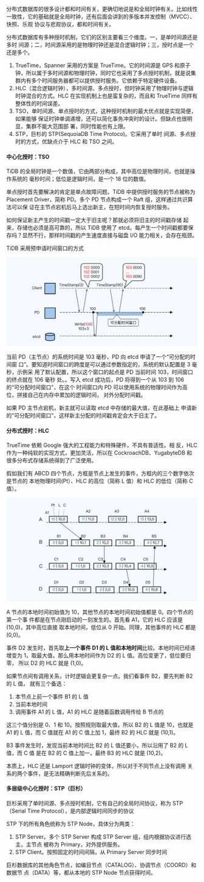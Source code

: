 分布式数据库的很多设计都和时间有关，更确切地说是和全局时钟有关。比如线性一致性，它的基础就是全局时钟，还有后面会讲到的多版本并发控制（MVCC）、快照、乐观 协议与悲观协议，都和时间有关。

分布式数据库有多种授时机制，它们的区别主要看三个维度。一，是单时间源还是多时 间源；二，时间源采用的是物理时钟还是混合逻辑时钟；三，授时点是一个还是多个。

1. TrueTime，Spanner 采用的方案是 TrueTime。它的时间源是 GPS 和原子钟，所以属于多时间源和物理时钟，同时它也采用了多点授时机制，就是说集群内有多个时间服务器都可以提供授时服务。它依赖于特定硬件设备。
2. HLC（混合逻辑时钟），多时间源、多点授时，但时钟采用了物理时钟与逻辑时钟混合的方式。HLC 在实现机制上也是蛮复杂的，而且和 TrueTime 同样有整体性的时间误差。
3. TSO，单时间源、单点授时的方式，这种授时机制的最大优点就是实现简便，如果能够 保证时钟单调递增，还可以简化事务冲突时的设计。但缺点也很明显，集群不能大范围部 署，同时性能也有上限。
4. STP，巨杉的 STP(SequoiaDB Time Protoco)。它采用了单时 间源、多点授时的方式，优缺点介于 HLC 和 TSO 之间。

#### 中心化授时：TSO

TiDB 的全局时钟是一个数值，它由两部分构成，其中高位是物理时间，也就是操作系统的 毫秒时间；低位是逻辑时间，是一个 18 位的数值。

单点授时首先要解决的肯定是单点故障问题。TiDB 中提供授时服务的节点被称为 Placement Driver，简称 PD。多个 PD 节点构成一个 Raft 组，这样通过共识算法可以保 证在主节点宕机后马上选出新主，在短时间内恢复授时服务。

如何保证新主产生的时间戳一定大于旧主呢？那就必须将旧主的时间戳存储 起来，存储也必须是高可靠的，所以 TiDB 使用了 etcd。每产生一个时间戳都要保 存吗？显然不行，那样时间戳的产生速度直接与磁盘 I/O 能力相关，会存在瓶颈。

TiDB 采用预申请时间窗口的方式

<img src="./tso.jpeg" style="zoom:50%;" />

当前 PD（主节点）的系统时间是 103 毫秒，PD 向 etcd 申请了一个“可分配的时间窗 口”。要知道时间窗口的跨度是可以通过参数指定的，系统的默认配置是 3 毫秒，示例采 用了默认配置，所以这个窗口的起点是 PD 当前时间 103，时间窗口的终点就在 106 毫秒 处。。写入 etcd 成功后，PD 将得到一个从 103 到 106 的“可分配时间窗口”，在这个 时间窗口内 PD 可以使用系统的物理时间作为高位，拼接自己在内存中累加的逻辑时间， 对外分配时间戳。

如果 PD 主节点宕机，新主就可以读取 etcd 中存储的最大值，在此基础上 申请新的“可分配时间窗口”，这样新主分配的时间戳肯定会大于旧主了。

#### 分布式授时：HLC

TrueTime 依赖 Google 强大的工程能力和特殊硬件，不具有普适性。相 反，HLC 作为一种纯软的实现方式，更加灵活，所以在 CockroachDB、YugabyteDB 和 很多分布式存储系统得到了广泛使用。

假如我们有 ABCD 四个节点，方框是节点上发生的事件，方框内的三个数字依次是节点的 本地物理时间(Pt）、HLC 的高位（简称 L 值）和 HLC 的低位（简称 C 值）。

<img src="./hlc.jpeg" style="zoom:50%;" />

A 节点的本地时间初始值为 10，其他节点的本地时间初始值都是 0。四个节点的第一个事 件都是在节点刚启动的一刻发生的。首先看 A1，它的 HLC 应该是 (10,0)，其中高位直接 取本地时间，低位从 0 开始。同理，其他事件的 HLC 都是 (0,0)。

事件 D2 发生时，首先取**上一个事件 D1 的 L 值和本地时间**比较。本地时间已经递增变为 1，取最大值，那么用本地时间作为 D2 的 L 值。高位变更了，低位要归零， 所以 D2 的 HLC 就是 (1,0)。

如果节点间有调用关系，计时逻辑会更复杂一点。我们看事件 B2，要先判断 B2 的 L 值， 就有三个备选：

1. 本节点上前一个事件 B1 的 L 值 
2. 当前本地时间 
3. 调用事件 A1 的 L 值，A1 的 HLC 是随着函数调用传给 B 节点的

这三个值分别是 0、1 和 10。按照规则取最大值，所以 B2 的 L 值是 10，也就是 A1 的 L 值，而 C 值就在 A1 的 C 值上加 1，最终 B2 的 HLC 就是 (10,1)。

B3 事件发生时，发现当前本地时间比 B2 的 L 值还要小，所以沿用了 B2 的 L 值，而 C 值 是在 B2 的 C 值上加一，最终 B3 的 HLC 就是 (10,2)。

本质上，HLC 还是 Lamport 逻辑时钟的变体，所以对于不同节点上没有调用 关系的两个事件，是无法精确判断先后关系的。

#### 多层级中心化授时：STP（巨杉）

巨杉采用了单时间源、多点授时机制，它有自己的全局时间协议，称为 STP（Serial Time Protocol），是内部逻辑时间同步的协议

STP 下的所有角色统称为 STP Node，具体分为两类：

1. STP Server。多个 STP Server 构成 STP Server 组，组内根据协议进行选主，主节点 被称为 Primary，对外提供服务。 
2.  STP Client。按照固定的时间间隔，从 Primary Server 同步时间

巨杉数据库的其他角色节点，如编目节点（CATALOG）、协调节点（COORD）和数据节 点（DATA）等，都从本地的 STP Node 节点获得时间。